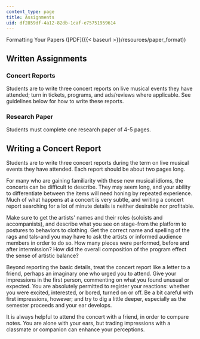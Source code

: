 ```yaml
---
content_type: page
title: Assignments
uid: df2859df-4a12-82db-1caf-e75751959614
---
```


Formatting Your Papers ([PDF]({{< baseurl >}}/resources/paper_format))

Written Assignments
-------------------

### Concert Reports

Students are to write three concert reports on live musical events they have attended; turn in tickets, programs, and ads/reviews where applicable. See guidelines below for how to write these reports.

### Research Paper

Students must complete one research paper of 4-5 pages.

Writing a Concert Report
------------------------

Students are to write three concert reports during the term on live musical events they have attended. Each report should be about two pages long.

For many who are gaining familiarity with these new musical idioms, the concerts can be difficult to describe. They may seem long, and your ability to differentiate between the items will need honing by repeated experience. Much of what happens at a concert is very subtle, and writing a concert report searching for a lot of minute details is neither desirable nor profitable.

Make sure to get the artists' names and their roles (soloists and accompanists), and describe what you see on stage-from the platform to postures to behaviors to clothing. Get the correct name and spelling of the rags and tals-and you may have to ask the artists or informed audience members in order to do so. How many pieces were performed, before and after intermission? How did the overall composition of the program effect the sense of artistic balance?

Beyond reporting the basic details, treat the concert report like a letter to a friend, perhaps an imaginary one who urged you to attend. Give your impressions in the first person, commenting on what you found unusual or expected. You are absolutely permitted to register your reactions: whether you were excited, interested, or bored, turned on or off. Be a bit careful with first impressions, however; and try to dig a little deeper, especially as the semester proceeds and your ear develops.

It is always helpful to attend the concert with a friend, in order to compare notes. You are alone with your ears, but trading impressions with a classmate or companion can enhance your perceptions.